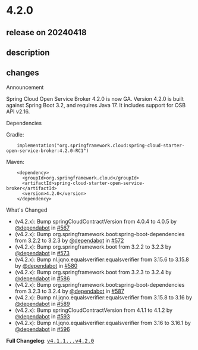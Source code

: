 # 4.2.0

## release on 20240418

## description

## changes

Announcement

Spring Cloud Open Service Broker 4.2.0 is now GA. Version 4.2.0 is built against Spring Boot 3.2, and requires Java 17. It includes support for OSB API v2.16.

Dependencies

Gradle:

        implementation("org.springframework.cloud:spring-cloud-starter-open-service-broker:4.2.0-RC1")

Maven:

        <dependency>
          <groupId>org.springframework.cloud</groupId>
          <artifactId>spring-cloud-starter-open-service-broker</artifactId>
          <version>4.2.0</version>
        </dependency>

What's Changed

* (v4.2.x): Bump springCloudContractVersion from 4.0.4 to 4.0.5 by <a class="user-mention notranslate" data-hovercard-type="organization" data-hovercard-url="/orgs/dependabot/hovercard" data-octo-click="hovercard-link-click" data-octo-dimensions="link_type:self" href="https://github.com/dependabot">@dependabot</a> in <a class="issue-link js-issue-link" data-error-text="Failed to load title" data-id="2104686534" data-permission-text="Title is private" data-url="https://github.com/spring-cloud/spring-cloud-open-service-broker/issues/567" data-hovercard-type="pull_request" data-hovercard-url="/spring-cloud/spring-cloud-open-service-broker/pull/567/hovercard" href="https://github.com/spring-cloud/spring-cloud-open-service-broker/pull/567">#567</a>
* (v4.2.x): Bump org.springframework.boot:spring-boot-dependencies from 3.2.2 to 3.2.3 by <a class="user-mention notranslate" data-hovercard-type="organization" data-hovercard-url="/orgs/dependabot/hovercard" data-octo-click="hovercard-link-click" data-octo-dimensions="link_type:self" href="https://github.com/dependabot">@dependabot</a> in <a class="issue-link js-issue-link" data-error-text="Failed to load title" data-id="2150415644" data-permission-text="Title is private" data-url="https://github.com/spring-cloud/spring-cloud-open-service-broker/issues/572" data-hovercard-type="pull_request" data-hovercard-url="/spring-cloud/spring-cloud-open-service-broker/pull/572/hovercard" href="https://github.com/spring-cloud/spring-cloud-open-service-broker/pull/572">#572</a>
* (v4.2.x): Bump org.springframework.boot from 3.2.2 to 3.2.3 by <a class="user-mention notranslate" data-hovercard-type="organization" data-hovercard-url="/orgs/dependabot/hovercard" data-octo-click="hovercard-link-click" data-octo-dimensions="link_type:self" href="https://github.com/dependabot">@dependabot</a> in <a class="issue-link js-issue-link" data-error-text="Failed to load title" data-id="2150415707" data-permission-text="Title is private" data-url="https://github.com/spring-cloud/spring-cloud-open-service-broker/issues/573" data-hovercard-type="pull_request" data-hovercard-url="/spring-cloud/spring-cloud-open-service-broker/pull/573/hovercard" href="https://github.com/spring-cloud/spring-cloud-open-service-broker/pull/573">#573</a>
* (v4.2.x): Bump nl.jqno.equalsverifier:equalsverifier from 3.15.6 to 3.15.8 by <a class="user-mention notranslate" data-hovercard-type="organization" data-hovercard-url="/orgs/dependabot/hovercard" data-octo-click="hovercard-link-click" data-octo-dimensions="link_type:self" href="https://github.com/dependabot">@dependabot</a> in <a class="issue-link js-issue-link" data-error-text="Failed to load title" data-id="2165959700" data-permission-text="Title is private" data-url="https://github.com/spring-cloud/spring-cloud-open-service-broker/issues/580" data-hovercard-type="pull_request" data-hovercard-url="/spring-cloud/spring-cloud-open-service-broker/pull/580/hovercard" href="https://github.com/spring-cloud/spring-cloud-open-service-broker/pull/580">#580</a>
* (v4.2.x): Bump org.springframework.boot from 3.2.3 to 3.2.4 by <a class="user-mention notranslate" data-hovercard-type="organization" data-hovercard-url="/orgs/dependabot/hovercard" data-octo-click="hovercard-link-click" data-octo-dimensions="link_type:self" href="https://github.com/dependabot">@dependabot</a> in <a class="issue-link js-issue-link" data-error-text="Failed to load title" data-id="2201725377" data-permission-text="Title is private" data-url="https://github.com/spring-cloud/spring-cloud-open-service-broker/issues/586" data-hovercard-type="pull_request" data-hovercard-url="/spring-cloud/spring-cloud-open-service-broker/pull/586/hovercard" href="https://github.com/spring-cloud/spring-cloud-open-service-broker/pull/586">#586</a>
* (v4.2.x): Bump org.springframework.boot:spring-boot-dependencies from 3.2.3 to 3.2.4 by <a class="user-mention notranslate" data-hovercard-type="organization" data-hovercard-url="/orgs/dependabot/hovercard" data-octo-click="hovercard-link-click" data-octo-dimensions="link_type:self" href="https://github.com/dependabot">@dependabot</a> in <a class="issue-link js-issue-link" data-error-text="Failed to load title" data-id="2201725520" data-permission-text="Title is private" data-url="https://github.com/spring-cloud/spring-cloud-open-service-broker/issues/587" data-hovercard-type="pull_request" data-hovercard-url="/spring-cloud/spring-cloud-open-service-broker/pull/587/hovercard" href="https://github.com/spring-cloud/spring-cloud-open-service-broker/pull/587">#587</a>
* (v4.2.x): Bump nl.jqno.equalsverifier:equalsverifier from 3.15.8 to 3.16 by <a class="user-mention notranslate" data-hovercard-type="organization" data-hovercard-url="/orgs/dependabot/hovercard" data-octo-click="hovercard-link-click" data-octo-dimensions="link_type:self" href="https://github.com/dependabot">@dependabot</a> in <a class="issue-link js-issue-link" data-error-text="Failed to load title" data-id="2204914364" data-permission-text="Title is private" data-url="https://github.com/spring-cloud/spring-cloud-open-service-broker/issues/589" data-hovercard-type="pull_request" data-hovercard-url="/spring-cloud/spring-cloud-open-service-broker/pull/589/hovercard" href="https://github.com/spring-cloud/spring-cloud-open-service-broker/pull/589">#589</a>
* (v4.2.x): Bump springCloudContractVersion from 4.1.1 to 4.1.2 by <a class="user-mention notranslate" data-hovercard-type="organization" data-hovercard-url="/orgs/dependabot/hovercard" data-octo-click="hovercard-link-click" data-octo-dimensions="link_type:self" href="https://github.com/dependabot">@dependabot</a> in <a class="issue-link js-issue-link" data-error-text="Failed to load title" data-id="2212404795" data-permission-text="Title is private" data-url="https://github.com/spring-cloud/spring-cloud-open-service-broker/issues/593" data-hovercard-type="pull_request" data-hovercard-url="/spring-cloud/spring-cloud-open-service-broker/pull/593/hovercard" href="https://github.com/spring-cloud/spring-cloud-open-service-broker/pull/593">#593</a>
* (v4.2.x): Bump nl.jqno.equalsverifier:equalsverifier from 3.16 to 3.16.1 by <a class="user-mention notranslate" data-hovercard-type="organization" data-hovercard-url="/orgs/dependabot/hovercard" data-octo-click="hovercard-link-click" data-octo-dimensions="link_type:self" href="https://github.com/dependabot">@dependabot</a> in <a class="issue-link js-issue-link" data-error-text="Failed to load title" data-id="2224521887" data-permission-text="Title is private" data-url="https://github.com/spring-cloud/spring-cloud-open-service-broker/issues/596" data-hovercard-type="pull_request" data-hovercard-url="/spring-cloud/spring-cloud-open-service-broker/pull/596/hovercard" href="https://github.com/spring-cloud/spring-cloud-open-service-broker/pull/596">#596</a>

<strong>Full Changelog</strong>: <a class="commit-link" href="https://github.com/spring-cloud/spring-cloud-open-service-broker/compare/v4.1.1...v4.2.0"><tt>v4.1.1...v4.2.0</tt></a>

